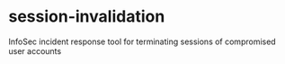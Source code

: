 # session-invalidation
InfoSec incident response tool for terminating sessions of compromised user accounts

